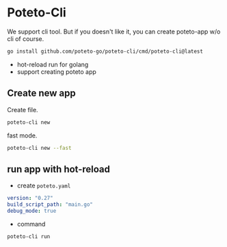# Poteto-Cli

We support cli tool. But if you doesn't like it, you can create poteto-app w/o cli of course.

```sh
go install github.com/poteto-go/poteto-cli/cmd/poteto-cli@latest
```

- hot-reload run for golang
- support creating poteto app

## Create new app

Create file.

```sh
poteto-cli new
```

fast mode.

```sh
poteto-cli new --fast
```

## run app with hot-reload

- create `poteto.yaml`

```yaml
version: "0.27"
build_script_path: "main.go"
debug_mode: true
```

- command

```sh
poteto-cli run
```
